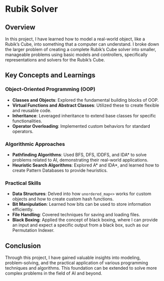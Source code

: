 # Rubik Solver

## Overview
In this project, I have learned how to model a real-world object, like a Rubik’s Cube, into something that a computer can understand. I broke down the larger problem of creating a complete Rubik’s Cube solver into smaller, manageable problems using basic models and controllers, specifically representations and solvers for the Rubik’s Cube.

## Key Concepts and Learnings

### Object-Oriented Programming (OOP)
- **Classes and Objects**: Explored the fundamental building blocks of OOP.
- **Virtual Functions and Abstract Classes**: Utilized these to create flexible and reusable code.
- **Inheritance**: Leveraged inheritance to extend base classes for specific functionalities.
- **Operator Overloading**: Implemented custom behaviors for standard operators.

### Algorithmic Approaches
- **Pathfinding Algorithms**: Used BFS, DFS, IDDFS, and IDA* to solve problems related to AI, demonstrating their real-world applications.
- **Heuristic Search Algorithms**:  Explored A* and IDA*, and learned how to create Pattern Databases to provide heuristics.

### Practical Skills
- **Data Structures**: Delved into how `unordered_map<>` works for custom objects and how to create custom hash functions.
- **Bit Manipulation**: Learned how bits can be used to store information efficiently.
- **File Handling**: Covered techniques for saving and loading files.
- **Black Boxing**: Applied the concept of black boxing, where I can provide an input and expect a specific output from a black box, such as our Permutation Indexer.

## Conclusion
Through this project, I have gained valuable insights into modeling, problem-solving, and the practical application of various programming techniques and algorithms. This foundation can be extended to solve more complex problems in the field of AI and beyond.
